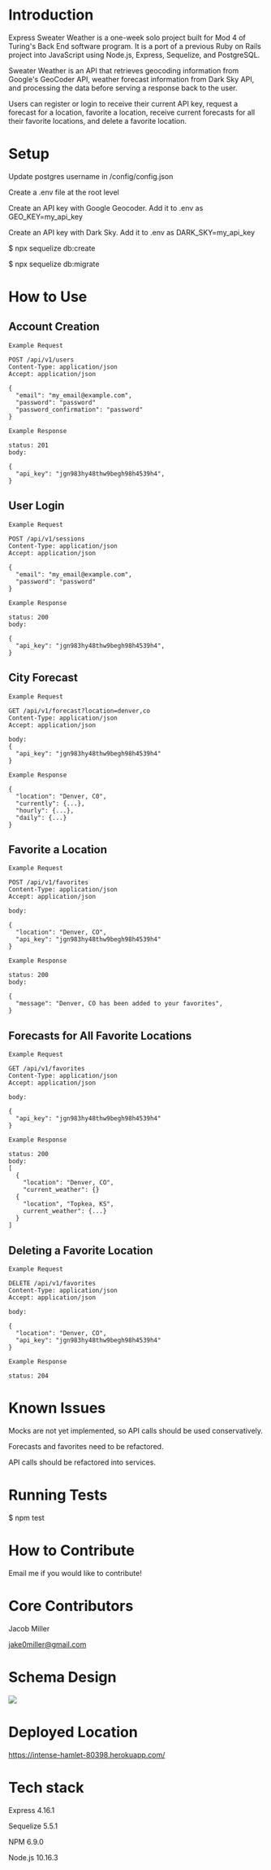 # Introduction

Express Sweater Weather is a one-week solo project built for Mod 4 of Turing's Back End software program. It is a port of a previous Ruby on Rails project into JavaScript using Node.js, Express, Sequelize, and PostgreSQL.

Sweater Weather is an API that retrieves geocoding information from Google's GeoCoder API, weather forecast information from Dark Sky API, and processing the data before serving a response back to the user.

Users can register or login to receive their current API key, request a forecast for a location, favorite a location, receive current forecasts for all their favorite locations, and delete a favorite location.

# Setup

Update postgres username in /config/config.json

Create a .env file at the root level

Create an API key with Google Geocoder. Add it to .env as GEO_KEY=my_api_key

Create an API key with Dark Sky. Add it to .env as DARK_SKY=my_api_key

$ npx sequelize db:create

$ npx sequelize db:migrate

# How to Use

## Account Creation

```
Example Request

POST /api/v1/users
Content-Type: application/json
Accept: application/json

{
  "email": "my_email@example.com",
  "password": "password"
  "password_confirmation": "password"
}

Example Response

status: 201
body:

{
  "api_key": "jgn983hy48thw9begh98h4539h4",
}
```

## User Login

```
Example Request

POST /api/v1/sessions
Content-Type: application/json
Accept: application/json

{
  "email": "my_email@example.com",
  "password": "password"
}

Example Response

status: 200
body:

{
  "api_key": "jgn983hy48thw9begh98h4539h4",
}
```

## City Forecast

```
Example Request

GET /api/v1/forecast?location=denver,co
Content-Type: application/json
Accept: application/json

body:
{
  "api_key": "jgn983hy48thw9begh98h4539h4"
}

Example Response

{
  "location": "Denver, C0",
  "currently": {...},
  "hourly": {...},
  "daily": {...}
}
```

## Favorite a Location

```
Example Request

POST /api/v1/favorites
Content-Type: application/json
Accept: application/json

body:

{
  "location": "Denver, CO",
  "api_key": "jgn983hy48thw9begh98h4539h4"
}

Example Response

status: 200
body:

{
  "message": "Denver, CO has been added to your favorites",
}
```

## Forecasts for All Favorite Locations

```
Example Request

GET /api/v1/favorites
Content-Type: application/json
Accept: application/json

body:

{
  "api_key": "jgn983hy48thw9begh98h4539h4"
}

Example Response

status: 200
body:
[
  {
    "location": "Denver, CO",
    "current_weather": {}
  {
    "location", "Topkea, KS",
    current_weather": {...}
  }
]
```

## Deleting a Favorite Location

```
Example Request

DELETE /api/v1/favorites
Content-Type: application/json
Accept: application/json

body:

{
  "location": "Denver, CO",
  "api_key": "jgn983hy48thw9begh98h4539h4"
}

Example Response

status: 204
```

# Known Issues

Mocks are not yet implemented, so API calls should be used conservatively.

Forecasts and favorites need to be refactored.

API calls should be refactored into services.

# Running Tests

$ npm test

# How to Contribute

Email me if you would like to contribute!

# Core Contributors

Jacob Miller

jake0miller@gmail.com

# Schema Design

![](schema.png)

# Deployed Location

https://intense-hamlet-80398.herokuapp.com/

# Tech stack

Express 4.16.1

Sequelize 5.5.1

NPM 6.9.0

Node.js 10.16.3
